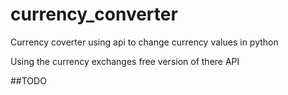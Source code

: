 # currency_converter
Currency coverter using api to change currency values in python

Using the currency exchanges free version of there API

##TODO

